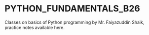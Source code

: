 # PYTHON_FUNDAMENTALS_B26
Classes on basics of Python programming by Mr. Faiyazuddin Shaik, practice notes available here.
